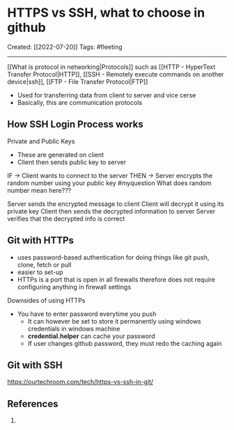 

# HTTPS vs SSH, what to choose in github
Created:  [[2022-07-20]]
Tags: #fleeting 

---
[[What is protocol in networking|Protocols]] such as
[[HTTP - HyperText Transfer Protocol|HTTP]], [[SSH - Remotely execute commands on another device|ssh]], [[FTP - File Transfer Protocol|FTP]]
- Used for transferring data from client to server and vice cerse
- Basically, this are communication protocols


## How SSH Login Process works
Private and Public Keys
- These are generated on client 
- Client then sends public key to server

IF -> Client wants to connect to the server
THEN -> Server encrypts the random number using your public key 
#myquestion What does random number mean here???

Server sends the encrypted message to client
Client will decrypt it using its private key
Client then sends the decrypted information to server
Server verifies that the decrypted info is correct


## Git with HTTPs
- uses password-based authentication for doing things like git push, clone, fetch or pull
- easier to set-up
- HTTPs is a port that is open in all firewalls therefore does not require configuring anything in firewall settings

Downsides of using HTTPs
- You have to enter password everytime you push
    - It can however be set to store it permanently using windows credentials in windows machine
    - **credential.helper** can cache your password
    - If user changes github password, they must redo the caching again

## Git with SSH
https://ourtechroom.com/tech/https-vs-ssh-in-git/
















## References
1. 